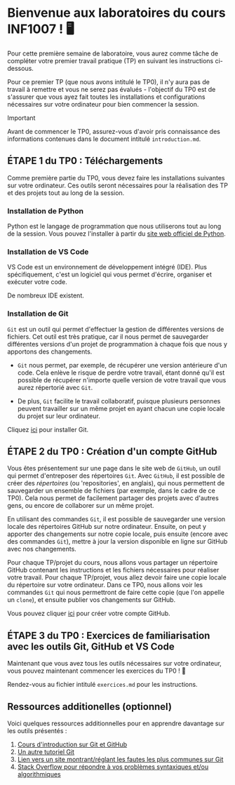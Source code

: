 # Bienvenue aux laboratoires du cours INF1007 ! 🖥️

Pour cette première semaine de laboratoire, vous aurez comme tâche de compléter votre premier travail pratique (TP) en suivant les instructions ci-dessous. 

Pour ce premier TP (que nous avons intitulé le TP0), il n'y aura pas de travail à remettre et vous ne serez pas évalués - l'objectif du TP0 est de s'assurer que vous ayez fait toutes les installations et configurations nécessaires sur votre ordinateur pour bien commencer la session. 

> [!IMPORTANT]
> Avant de commencer le TP0, assurez-vous d'avoir pris connaissance des informations contenues dans le document intitulé `introduction.md`. 

## ÉTAPE 1 du TP0 : Téléchargements

Comme première partie du TP0, vous devez faire les installations suivantes sur votre ordinateur. Ces outils seront nécessaires pour la réalisation des TP et des projets tout au long de la session.

### Installation de Python

Python est le langage de programmation que nous utiliserons tout au long de la session. Vous pouvez l'installer à partir du [site web officiel de Python](https://www.python.org/downloads/). 

### Installation de VS Code

VS Code est un environnement de développement intégré (IDE). Plus spécifiquement, c'est un logiciel qui vous permet d'écrire, organiser et exécuter votre code. 

De nombreux IDE existent. 

### Installation de Git

`Git` est un outil qui permet d'effectuer la gestion de différentes versions de fichiers. Cet outil est très pratique, car il nous permet de sauvegarder différentes versions d'un projet de programmation à chaque fois que nous y apportons des changements. 

- `Git` nous permet, par exemple, de récupérer une version antérieure d'un code. Cela enlève le risque de perdre votre travail, étant donné qu'il est possible de récupérer n'importe quelle version de votre travail que vous aurez répertorié avec `Git`. 

- De plus, `Git` facilite le travail collaboratif, puisque plusieurs personnes peuvent travailler sur un même projet en ayant chacun une copie locale du projet sur leur ordinateur.

Cliquez [ici](https://git-scm.com/) pour installer Git.

## ÉTAPE 2 du TP0 : Création d'un compte GitHub 

Vous êtes présentement sur une page dans le site web de `GitHub`, un outil qui permet d'entreposer des répertoires `Git`. Avec `GitHub`, il est possible de créer des *répertoires* (ou 'repositories', en anglais), qui nous permettent de sauvegarder un ensemble de fichiers (par exemple, dans le cadre de ce TP0). Cela nous permet de facilement partager des projets avec d'autres gens, ou encore de collaborer sur un même projet. 

En utilisant des commandes `Git`, il est possible de sauvegarder une version locale des répertoires GitHub sur notre ordinateur. Ensuite, on peut y apporter des changements sur notre copie locale, puis ensuite (encore avec des commandes `Git`), mettre à jour la version disponible en ligne sur GitHub avec nos changements. 

Pour chaque TP/projet du cours, nous allons vous partager un répertoire GitHub contenant les instructions et les fichiers nécessaires pour réaliser votre travail. Pour chaque TP/projet, vous allez devoir faire une copie locale du répertoire sur votre ordinateur. Dans ce TP0, nous allons voir les commandes `Git` qui nous permettront de faire cette copie (que l'on appelle un `clone`), et ensuite publier vos changements sur GitHub. 

Vous pouvez cliquer [ici](https://github.com) pour créer votre compte GitHub. 

## ÉTAPE 3 du TP0 : Exercices de familiarisation avec les outils Git, GitHub et VS Code

Maintenant que vous avez tous les outils nécessaires sur votre ordinateur, vous pouvez maintenant commencer les exercices du TP0 ! :tada:

Rendez-vous au fichier intitulé `exercices.md` pour les instructions. 

## Ressources additionelles (optionnel)

Voici quelques ressources additionnelles pour en apprendre davantage sur les outils présentés :

1. [Cours d'introduction sur Git et GitHub](https://emdupre.github.io/git-course/)
2. [Un autre tutoriel Git](https://www.w3schools.com/git/)
3. [Lien vers un site montrant/réglant les fautes les plus communes sur Git](https://dangitgit.com/)
4. [Stack Overflow pour répondre à vos problèmes syntaxiques et/ou algorithmiques](https://stackoverflow.com/)









